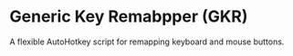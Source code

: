 # Generic Key Remabpper (GKR)
A flexible AutoHotkey script for remapping keyboard and mouse buttons.